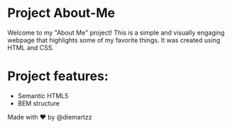 # Project About-Me

Welcome to my "About Me" project! This is a simple and visually engaging webpage that highlights some of my favorite things. It was created using HTML and CSS.

# Project features: 
- Semantic HTML5
- BEM structure

Made with ❤️ by @diemartzz
